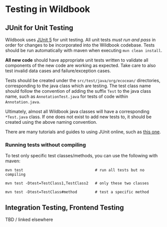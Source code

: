 # Testing in Wildbook

## JUnit for Unit Testing

Wildbook uses [JUnit 5](https://junit.org/junit5/docs/current/user-guide/) for unit testing. All unit tests _must run and pass_ in order for changes to be
incorporated into the Wildbook codebase. Tests should be run automatically with maven when executing `mvn clean install`.

**All new code** should have appropriate unit tests written to validate all components of the new code are working as expected. Take care to also test
invalid data cases and failure/exception cases.

Tests should be created under the `src/test/java/org/ecocean/` directories, corresponding to the java class which are testing. The test class name should follow
the convention of adding the suffix `Test` to the java class name, such as `AnnotationTest.java` for tests of code within `Annotation.java`.

Ultimately, almost all Wildbook java classes will have a corresponding `*Test.java` class. If one does not exist to add new tests to, it should be created
using the above naming convention.

There are many tutorials and guides to using JUnit online, such as [this one](https://www.vogella.com/tutorials/JUnit/article.html).

### Running tests without compiling

To test only specific test classes/methods, you can use the following with maven:

```
mvn test                                # run all tests but no compiling

mvn test -Dtest=TestClass1,TestClass2   # only these two classes

mvn test -Dtest=TestClass#method        # test a specific method
```


## Integration Testing, Frontend Testing

TBD / linked elsewhere
